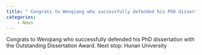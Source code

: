 ```yaml
---
title: " Congrats to Wenqiang who successfully defended his PhD dissertation with the Outstanding Dissertation Award. Next stop: Hunan University"
categories:
    - News
---
```

 Congrats to Wenqiang who successfully defended his PhD dissertation with the Outstanding Dissertation Award. Next stop: Hunan University
